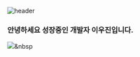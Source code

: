 ![header](https://capsule-render.vercel.app/api?type=Waving&height=250&section=header&fontSize=90&fontColor=FFF2FC&text=welcome)
### 안녕하세요 성장중인 개발자 이우진입니다. 
<img src="https://img.shields.io/badge/Python-3766AB?style=flat-square&logo=Python&logoColor=white"/></a>&nbsp 
